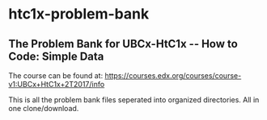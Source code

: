# htc1x-problem-bank

## The Problem Bank for UBCx-HtC1x -- How to Code: Simple Data

The course can be found at:
https://courses.edx.org/courses/course-v1:UBCx+HtC1x+2T2017/info

This is all the problem bank files seperated into organized directories.
All in one clone/download.